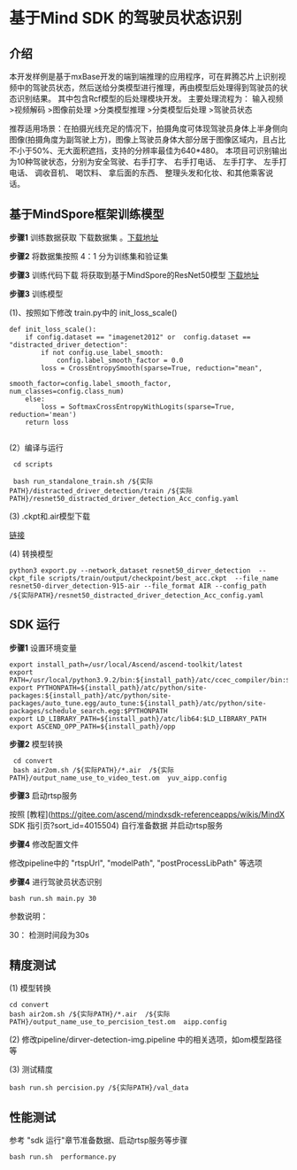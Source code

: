 #  基于Mind SDK 的驾驶员状态识别

## 介绍

本开发样例是基于mxBase开发的端到端推理的应用程序，可在昇腾芯片上识别视频中的驾驶员状态，然后送给分类模型进行推理，再由模型后处理得到驾驶员的状态识别结果。 其中包含Rcf模型的后处理模块开发。 主要处理流程为：  输入视频>视频解码  >图像前处理 >分类模型推理 >分类模型后处理 >驾驶员状态

推荐适用场景：在拍摄光线充足的情况下，拍摄角度可体现驾驶员身体上半身侧向图像(拍摄角度为副驾驶上方)，图像上驾驶员身体大部分居于图像区域内，且占比不小于50%、无大面积遮挡，支持的分辨率最佳为640*480。 本项目可识别输出为10种驾驶状态，分别为安全驾驶、右手打字、 右手打电话、 左手打字、 左手打电话、 调收音机、 喝饮料、 拿后面的东西、 整理头发和化妆、和其他乘客说话。

## 基于MindSpore框架训练模型

**步骤1** 训练数据获取 下载数据集 。[下载地址](https://mindx.sdk.obs.cn-north-4.myhuaweicloud.com/mindxsdk-referenceapps%20/contrib/DriverStatusRecognition/data.zip)

**步骤2** 将数据集按照 4：1 分为训练集和验证集

**步骤3** 训练代码下载  将获取到基于MindSpore的ResNet50模型 [下载地址](https://mindx.sdk.obs.cn-north-4.myhuaweicloud.com/mindxsdk-referenceapps%20/contrib/DriverStatusRecognition/model.zip)

**步骤3** 训练模型

(1)、按照如下修改 train.py中的 init_loss_scale()

```
def init_loss_scale():
    if config.dataset == "imagenet2012" or  config.dataset == "distracted_driver_detection":  
        if not config.use_label_smooth:
            config.label_smooth_factor = 0.0
        loss = CrossEntropySmooth(sparse=True, reduction="mean",
                                  smooth_factor=config.label_smooth_factor, num_classes=config.class_num)
    else:
        loss = SoftmaxCrossEntropyWithLogits(sparse=True, reduction='mean')
    return loss


```

(2）编译与运行

```
 cd scripts
 
 bash run_standalone_train.sh /${实际PATH}/distracted_driver_detection/train /${实际PATH}/resnet50_distracted_driver_detection_Acc_config.yaml
```
(3) .ckpt和.air模型下载

[链接](https://mindx.sdk.obs.cn-north-4.myhuaweicloud.com/mindxsdk-referenceapps%20/contrib/DriverStatusRecognition/model.zip)

(4) 转换模型

```
python3 export.py --network_dataset resnet50_dirver_detection  --ckpt_file scripts/train/output/checkpoint/best_acc.ckpt  --file_name resnet50-dirver_detection-915-air --file_format AIR --config_path /${实际PATH}/resnet50_distracted_driver_detection_Acc_config.yaml
```

## SDK 运行

**步骤1** 设置环境变量

```
export install_path=/usr/local/Ascend/ascend-toolkit/latest
export PATH=/usr/local/python3.9.2/bin:${install_path}/atc/ccec_compiler/bin:${install_path}/atc/bin:$PATH
export PYTHONPATH=${install_path}/atc/python/site-packages:${install_path}/atc/python/site-packages/auto_tune.egg/auto_tune:${install_path}/atc/python/site-packages/schedule_search.egg:$PYTHONPATH
export LD_LIBRARY_PATH=${install_path}/atc/lib64:$LD_LIBRARY_PATH
export ASCEND_OPP_PATH=${install_path}/opp
```

**步骤2** 模型转换

```
 cd convert
 bash air2om.sh /${实际PATH}/*.air  /${实际PATH}/output_name_use_to_video_test.om  yuv_aipp.config
```

**步骤3**  启动rtsp服务

按照 [教程](https://gitee.com/ascend/mindxsdk-referenceapps/wikis/MindX SDK 指引页?sort_id=4015504) 自行准备数据 并启动rtsp服务

**步骤4** 修改配置文件

修改pipeline中的 "rtspUrl", "modelPath", "postProcessLibPath" 等选项

**步骤4** 进行驾驶员状态识别

```
bash run.sh main.py 30    
```

参数说明：

30： 检测时间段为30s

## 精度测试

(1) 模型转换

```
cd convert
bash air2om.sh /${实际PATH}/*.air  /${实际PATH}/output_name_use_to_percision_test.om  aipp.config
```

(2)  修改pipeline/dirver-detection-img.pipeline 中的相关选项，如om模型路径等

(3) 测试精度

```
bash run.sh percision.py /${实际PATH}/val_data  
```

## 性能测试

参考 "sdk 运行"章节准备数据、启动rtsp服务等步骤

```
bash run.sh  performance.py 
```
